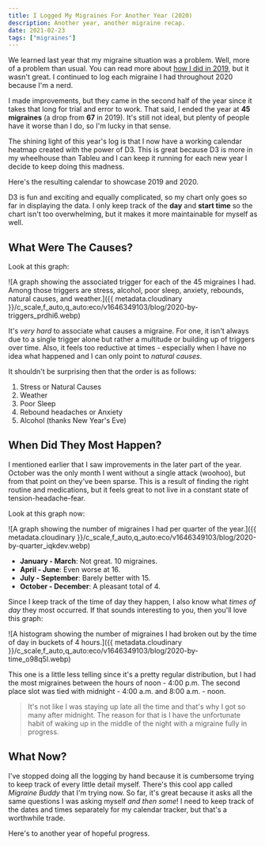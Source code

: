 ```yaml
---
title: I Logged My Migraines For Another Year (2020)
description: Another year, another migraine recap.
date: 2021-02-23
tags: ["migraines"]
---
```


<!-- @format -->

We learned last year that my migraine situation was a problem. Well, more of a problem than usual. You can read more about [how I did in 2019](/2020/03/12/i-logged-my-migraines-for-a-year-2019/), but it wasn't great. I continued to log each migraine I had throughout 2020 because I'm a nerd.

I made improvements, but they came in the second half of the year since it takes that long for trial and error to work. That said, I ended the year at **45 migraines** (a drop from **67** in 2019). It's still not ideal, but plenty of people have it worse than I do, so I'm lucky in that sense.

The shining light of this year's log is that I now have a working calendar heatmap created with the power of D3. This is great because D3 is more in my wheelhouse than Tableu and I can keep it running for each new year I decide to keep doing this madness.

Here's the resulting calendar to showcase 2019 and 2020.

<style>::part(heatmap) {font-family: var(--code)}</style>

<script src="/assets/js/calendar-heatmap.js" type="module"></script>

<calendar-heatmap data-src="/assets/js/migraines-2020.json"></calendar-heatmap>

D3 is fun and exciting and equally complicated, so my chart only goes so far in displaying the data. I only keep track of the **day** and **start time** so the chart isn't too overwhelming, but it makes it more maintainable for myself as well.

## What Were The Causes?

Look at this graph:

![A graph showing the associated trigger for each of the 45 migraines I had. Among those triggers are stress, alcohol, poor sleep, anxiety, rebounds, natural causes, and weather.]({{ metadata.cloudinary }}/c_scale,f_auto,q_auto:eco/v1646349103/blog/2020-by-triggers_prdhi6.webp)

It's _very hard_ to associate what causes a migraine. For one, it isn't always due to a single trigger alone but rather a multitude or building up of triggers over time. Also, it feels too reductive at times - especially when I have no idea what happened and I can only point to _natural causes_.

It shouldn't be surprising then that the order is as follows:

1. Stress or Natural Causes
2. Weather
3. Poor Sleep
4. Rebound headaches or Anxiety
5. Alcohol (thanks New Year's Eve)

## When Did They Most Happen?

I mentioned earlier that I saw improvements in the later part of the year. October was the only month I went without a single attack (woohoo), but from that point on they've been sparse. This is a result of finding the right routine and medications, but it feels great to not live in a constant state of tension-headache-fear.

Look at this graph now:

![A graph showing the number of migraines I had per quarter of the year.]({{ metadata.cloudinary }}/c_scale,f_auto,q_auto:eco/v1646349103/blog/2020-by-quarter_iqkdev.webp)

- **January - March**: Not great. 10 migraines.
- **April - June**: Even worse at 16.
- **July - September**: Barely better with 15.
- **October - December**: A pleasant total of 4.

Since I keep track of the time of day they happen, I also know what _times of day_ they most occurred. If that sounds interesting to you, then you'll love this graph:

![A histogram showing the number of migraines I had broken out by the time of day in buckets of 4 hours.]({{ metadata.cloudinary }}/c_scale,f_auto,q_auto:eco/v1646349103/blog/2020-by-time_o98q5l.webp)

This one is a little less telling since it's a pretty regular distribution, but I had the most migraines between the hours of noon - 4:00 p.m. The second place slot was tied with midnight - 4:00 a.m. and 8:00 a.m. - noon.

> It's not like I was staying up late all the time and that's why I got so many after midnight. The reason for that is I have the unfortunate habit of waking up in the middle of the night with a migraine fully in progress.

## What Now?

I've stopped doing all the logging by hand because it is cumbersome trying to keep track of every little detail myself. There's this cool app called _Migraine Buddy_ that I'm trying now. So far, it's great because it asks all the same questions I was asking myself _and then some_! I need to keep track of the dates and times separately for my calendar tracker, but that's a worthwhile trade.

Here's to another year of hopeful progress.
